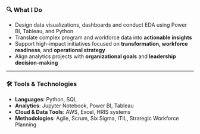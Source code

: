 ### 🔍 What I Do
- Design data visualizations, dashboards and conduct EDA using Power BI, Tableau, and Python
- Translate complex program and workforce data into **actionable insights**
- Support high-impact initiatives focused on **transformation, workforce readiness**, and **operational strategy**
- Align analytics projects with **organizational goals** and **leadership decision-making**
---
### 🛠 Tools & Technologies
- **Languages**: Python, SQL
- **Analytics**: Jupyter Notebook, Power BI, Tableau
- **Cloud & Data Tools**: AWS, Excel, HRIS systems
- **Methodologies**: Agile, Scrum, Six Sigma, ITIL, Strategic Workforce Planning

